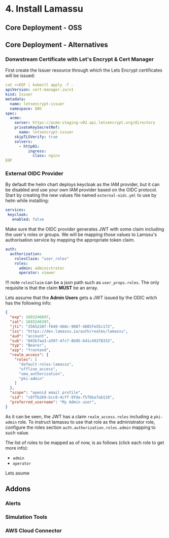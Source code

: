 # 4. Install Lamassu

## Core Deployment - OSS

## Core Deployment - Alternatives

### Donwstream Certificate with Let's Encrypt & Cert Manager

First create the Issuer resource through which the Lets Encrypt certificates will be issued:

```yaml
cat <<EOF | kubectl apply -f -
apiVersion: cert-manager.io/v1
kind: Issuer
metadata:
  name: letsencrypt-issuer
  namespace: $NS
spec:
  acme:
    server: https://acme-staging-v02.api.letsencrypt.org/directory
    privateKeySecretRef:
      name: letsencrypt-issuer
    skipTLSVerify: true
    solvers:
      - http01:
          ingress:
            class: nginx
EOF
```

### External OIDC Provider

By default the helm chart deploys keycloak as the IAM provider, but it can be disabled and use your own IAM provider based on the OIDC protocol.
 Start by creating the new values file named `external-oidc.yml` to use by helm while installing:

```yaml
services:
 keycloak:
   enabled: false
```

Make sure that the OIDC provider generates JWT with some claim including the user's roles or groups.
 We will be mapping those values to Lamssu's authorisation service by mapping the appropriate token claim.

```yaml
auth:
  authorization:
    rolesClaim: "user_roles"
    roles:
      admin: administrator
      operator: viewer
```

!!! note
    `rolesClaim` can be a json path such as `user_props.roles`. The only requisite is that the claim **MUST** be an array.

Lets assume that the **Admin Users** gets a JWT issued by the ODIC witch has the following info:

```json
{
  "exp": 1693246697,
  "iat": 1693246397,
  "jti": "2565228f-f640-468c-9087-4885fe55c172",
  "iss": "https://dev.lamassu.io/auth/realms/lamassu",
  "aud": "account",
  "sub": "045b7aa3-a597-4fc7-8b95-641c492f8332",
  "typ": "Bearer",
  "azp": "frontend",
  "realm_access": {
    "roles": [
      "default-roles-lamassu",
      "offline_access",
      "uma_authorization",
      "pki-admin"
    ]
  },
  "scope": "openid email profile",
  "sid": "c8ffb269-bcc8-4cff-9fda-f5fbba7ab128",
  "preferred_username": "My Admin user",
}
```

As it can be seen, the JWT has a claim `realm_access.roles` including a `pki-admin` role. To instruct lamassu to use that role as the administrator role,
 configure the roles section `auth.authorization.roles.admin` mapping to such value.

The list of roles to be mapped as of now, is as follows (click each role to get more info):

- `admin`
- `operator`

Lets asume

## Addons

### Alerts

### Simulation Tools

### AWS Cloud Connector
